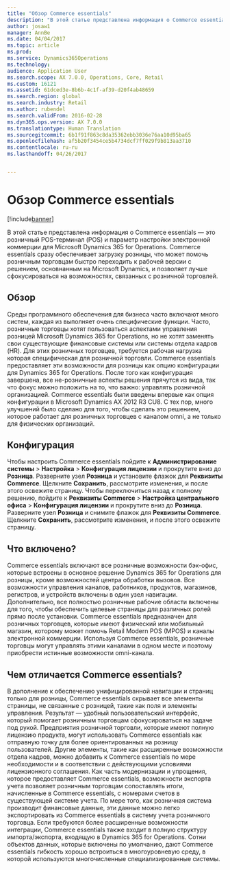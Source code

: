 ```yaml
---
title: "Обзор Commerce essentials"
description: "В этой статье представлена информация о Commerce essentials — это розничный POS-терминал (POS) и параметр настройки электронной коммерции для Microsoft Dynamics 365 for Operations. Commerce essentials сразу обеспечивает загрузку розницы, что может помочь розничным торговцам быстро переходить к рабочей версии с решением, основнанным на Microsoft Dynamics, и позволяет лучше сфокусироваться на возможностях, связанных с розничной торговлей."
author: josaw1
manager: AnnBe
ms.date: 04/04/2017
ms.topic: article
ms.prod: 
ms.service: Dynamics365Operations
ms.technology: 
audience: Application User
ms.search.scope: AX 7.0.0, Operations, Core, Retail
ms.custom: 16121
ms.assetid: 61dced3e-8b6b-4c1f-af39-d20f4ab48659
ms.search.region: global
ms.search.industry: Retail
ms.author: rubendel
ms.search.validFrom: 2016-02-28
ms.dyn365.ops.version: AX 7.0.0
ms.translationtype: Human Translation
ms.sourcegitcommit: 6b1f91f863c8da35362ebb3036e76aa10d95ba65
ms.openlocfilehash: af5b20f3454ce5b4734dcf7ff029f9b813aa3710
ms.contentlocale: ru-ru
ms.lasthandoff: 04/26/2017


---
```


# <a name="commerce-essentials-overview"></a>Обзор Commerce essentials

[!include[banner](includes/banner.md)]


В этой статье представлена информация о Commerce essentials — это розничный POS-терминал (POS) и параметр настройки электронной коммерции для Microsoft Dynamics 365 for Operations. Commerce essentials сразу обеспечивает загрузку розницы, что может помочь розничным торговцам быстро переходить к рабочей версии с решением, основнанным на Microsoft Dynamics, и позволяет лучше сфокусироваться на возможностях, связанных с розничной торговлей. 

<a name="overview"></a>Обзор
--------

Среды программного обеспечения для бизнеса часто включают много систем, каждая из выполняет очень специфические функции. Часто, розничные торговцы хотят пользоваться аспектами управления розницей Microsoft Dynamics 365 for Operations, но не хотят заменять свои существующие финансовые системы или системы отдела кадров (HR). Для этих розничных торговцев, требуется рабочая нагрузка которая специфическая для розничной торговли. Commerce essentials предоставляет эти возможности для розницы как опцию конфигурации для Dynamics 365 for Operations. После того как конфигурация завершена, все не-розничные аспекты решения прячутся из вида, так что фокус можно положить на то, что важно: управлять розничной организацией. Commerce essentials были введены впервые как опция конфигурации в Microsoft Dynamics AX 2012 R3 CU8. С тех пор, много улучшений было сделано для того, чтобы сделать это решением, которое работает для розничных торговцев с каналом omni, а не только для физических организаций.

## <a name="configuration"></a>Конфигурация
Чтобы настроить Commerce essentials пойдите к **Администрирование системы** &gt; **Настройка** &gt; **Конфигурация лицензии** и прокрутите вниз до **Розница**. Разверните узел **Розница** и установите флажок для **Реквизиты Commerce**. Щелкните **Сохранить**, рассмотрите изменения, и после этого освежите страницу. Чтобы переключиться назад к полному решению, пойдите к **Реквизиты Commerce** &gt; **Настройка центрального офиса** &gt; **Конфигурация лицензии** и прокрутите вниз до **Розница**. Разверните узел **Розница** и снимите флажок для **Реквизиты Commerce**. Щелкните **Сохранить**, рассмотрите изменения, и после этого освежите страницу.

## <a name="what-is-included"></a>Что включено?
Commerce essentials включают все розничные возможности бэк-офис, которые встроены в основное решение Dynamics 365 for Operations для розницы, кроме возможностей центра обработки вызовов. Все возможности управления каналов, работников, продуктов, магазинов, регистров, и устройств включены в один узел навигации. Дополнительно, все полностью розничные рабочие области включены для того, чтобы обеспечить целевые страницы для различных ролей прямо после установки. Commerce essentials предназначен для розничных торговцев, которые имеют физический или мобильный магазин, которому может помочь Retail Modern POS (MPOS) и каналы электронной коммерции. Используя Commerce essentials, розничные торговцы могут управлять этими каналами в одном месте и поэтому приобрести истинные возможности omni-канала.

## <a name="how-is-commerce-essentials-different"></a>Чем отличается Commerce essentials?
В дополнение к обеспечению унифицированной навигации и страниц только для розницы, Commerce essentials скрывает все элементы страницы, не связанные с розницей, такие как поля и элементы управления. Результат — удобный пользовательский интерфейс, который помогает розничным торговцам сфокусироваться на задаче под рукой. Предприятия розничной торговли, которые имеют полную лицензию продукта, могут использовать Commerce essentials как отправную точку для более ориентированных на розницу пользователей. Другие элементы, такие как расширенные возможности отдела кадров, можно добавить к Commerce essentials по мере необходимости и в соответствии с действующими условиями лицензионного соглашения. Как часть модернизации и упрощения, которое предоставляет Commerce essentials, возможности экспорта учета позволяет розничным торговцам сопоставлять итоги, начисленные в Commerce essentials, с номерами счетов в существующей системе учета. По мере того, как розничная система производит финансовые данные, эти данные можно легко экспортировать из Commerce essentials в систему учета розничного торговца. Если требуются более расширенные возможности интеграции, Commerce essentials также входит в полную структуру импорта/экспорта, входящую в Dynamics 365 for Operations. Сотни объектов данных, которые включены по умолчанию, дают Commerce essentials гибкость хорошо встроиться в многоуровневую среду, в которой используются многочисленные специализированные системы.




